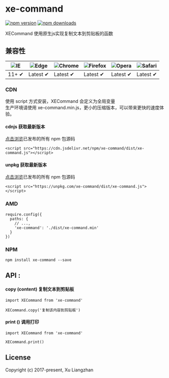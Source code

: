 # xe-command

[![npm version](https://img.shields.io/npm/v/xe-command.svg?style=flat-square)](https://www.npmjs.org/package/xe-command)
[![npm downloads](https://img.shields.io/npm/dm/xe-command.svg?style=flat-square)](http://npm-stat.com/charts.html?package=xe-command)

XECommand 使用原生js实现复制文本到剪贴板的函数

## 兼容性

![IE](https://raw.github.com/alrra/browser-logos/master/src/archive/internet-explorer_9-11/internet-explorer_9-11_48x48.png) | ![Edge](https://raw.github.com/alrra/browser-logos/master/src/edge/edge_48x48.png) | ![Chrome](https://raw.github.com/alrra/browser-logos/master/src/chrome/chrome_48x48.png) | ![Firefox](https://raw.github.com/alrra/browser-logos/master/src/firefox/firefox_48x48.png) | ![Opera](https://raw.github.com/alrra/browser-logos/master/src/opera/opera_48x48.png) | ![Safari](https://raw.github.com/alrra/browser-logos/master/src/safari/safari_48x48.png)
--- | --- | --- | --- | --- | --- |
11+ ✔ | Latest ✔ | Latest ✔ | Latest ✔ | Latest ✔ | Latest ✔ |

### CDN
使用 script 方式安装，XECommand 会定义为全局变量  
生产环境请使用 xe-command.min.js，更小的压缩版本，可以带来更快的速度体验。
#### cdnjs 获取最新版本
[点击浏览](https://cdn.jsdelivr.net/npm/xe-command/)已发布的所有 npm 包源码
``` shell
<script src="https://cdn.jsdelivr.net/npm/xe-command/dist/xe-command.js"></script>
```
#### unpkg 获取最新版本
[点击浏览](https://unpkg.com/xe-command/)已发布的所有 npm 包源码
``` shell
<script src="https://unpkg.com/xe-command/dist/xe-command.js"></script>
```

### AMD
``` shell
require.config({
  paths: {
    // ...,
    'xe-command': './dist/xe-command.min'
  }
})
```

### NPM
``` shell
npm install xe-command --save
```

## API :
#### copy (content) 复制文本到剪贴板
```shell
import XECommand from 'xe-command'

XECommand.copy('复制该内容到剪贴板')
```

#### print () 调用打印
```shell
import XECommand from 'xe-command'

XECommand.print()
```

## License
Copyright (c) 2017-present, Xu Liangzhan